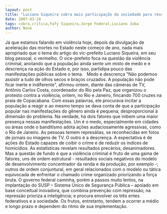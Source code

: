 ```yaml
---
layout: post
title: "Luciano Siqueira cobra mais participação da sociedade para resolver violência e critica lentidão federal"
date: 2007-03-18
tags: cobra,crítica,Fafy Siqueira,Jorge Federal,Luciano Juba
author: None
---
```


Já que estamos falando em violência hoje, depois da divulgação de aceleração das mortes no Estado neste começo de ano, nada mais apropriado que o tema do artigo do vic-prefeito Luciano Siqueira, em seu blog pessoal, o vermelho.
O vice-prefeito foca na questão da violência criminal, anotando que a população ainda sente um misto de medo e e descrença na ação do Estado e, por isso, partidipa pouco das manifestações públicas sobre o tema.
&nbsp;
Medo e descrença
\"Não podemos assistir a tudo de olhos secos e braços cruzados. A população não pode ficar inerte e indiferente\", afirmou ontem, diante das câmeras de TV, Antônio Carlos Costa, coordenador do Rio pela Paz, que organizou o protesto contra a violência, ontem, no Rio e Janeiro, fincando 700 cruzes na praia de Copacabana.
Com essas palavras, ele procurava incitar a população a reagir e ao mesmo tempo se dava conta de que a participação popular nas manifestações do gênero ainda é pequena, desproporcional à dimensão do problema.
Na verdade, há dois fatores que inibem uma maior presença nessas manifestações.
Um é o medo, especialmente em cidades ou áreas onde o banditismo adota ações audaciosamente agressivas, como o Rio de Janeiro. As pessoas temem represálias, se reconhecidas em fotos de jornais ou imagens de TV.
O outro é a descrença. A expectativa é de ações do Estado capazes de coibir o crime e de reduzir os índices de homicídios. As estatísticas revelam resultados precários, desanimadores.
Mas a questão de fundo é que a violência criminal é fruto de uma gama de fatores, uns de ordem estrutural - resultados sociais negativos do modelo de desenvolvimento concentrador da renda e da produção, por exemplo -; outros de ordem conjuntural, em geral relacionados com o modelo ou tática equivocada de enfrentar o chamado crime organizado priorizando a força bruta.
O governo federal caminha, porém a passos muito lentos, na implantação do SUSP – Sistema Único de Segurança Pública – apoiado em base conceitual inovadora, que combina prevenção com repressão; na repressão prioriza a inteligência; e procura envolver os três entes federativos e a sociedade. Os frutos, entretanto, tendem a ocorrer a médio e longo prazo e dependem do ritmo de sua implementação. 
